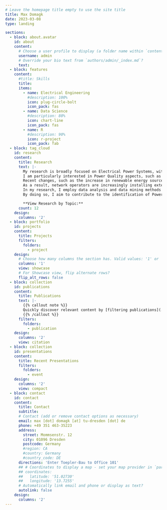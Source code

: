 ```yaml
---
# Leave the homepage title empty to use the site title
title: Max Domagk
date: 2023-03-08
type: landing

sections:
  - block: about.avatar
    id: about
    content:
      # Choose a user profile to display (a folder name within `content/authors/`)
      username: admin
      # Override your bio text from `authors/admin/_index.md`?
      text:
  - block: features
    content:
      #title: Skills
      title:
      items:
        - name: Electrical Engineering
          #description: 100%
          icon: plug-circle-bolt
          icon_pack: fas
        - name: Data Science
          #description: 80%
          icon: chart-line
          icon_pack: fas
        - name: R
          #description: 90%
          icon: r-project
          icon_pack: fab
  - block: tag_cloud
    id: research
    content:
      title: Research
      text: |-
        My research is broadly focused on Electrical Power Systems, with a specific emphasis on distribution and transmission systems.
        I am particularly interested in Power Quality aspects, such as the distortion of voltage and current.
        Recent changes, such as the increase in renewable energy sources or the large-scale introduction of electric vehicles, have a significant impact on Power Quality.
        As a result, network operators are increasingly installing extensive measurement systems to closely monitor their networks, resulting in vast amounts of data.
        In my research, I employ data analysis and data mining methods to efficiently analyze this data and extract valuable insights.
        By doing so, I aim to contribute to the identification of Power Quality issues, the optimization of system performance, and the overall enhancement of the reliability of Electrical Power Systems.

        **View Research by Topic:**
      count: 12
    design:
      columns: '2'
  - block: portfolio
    id: projects
    content:
      title: Projects
      filters:
        folders:
          - project
    design:
      # Choose how many columns the section has. Valid values: '1' or '2'.
      columns: '1'
      view: showcase
      # For Showcase view, flip alternate rows?
      flip_alt_rows: false
  - block: collection
    id: publications
    content:
      title: Publications
      text: |-
        {{% callout note %}}
        Quickly discover relevant content by [filtering publications](./publication/).
        {{% /callout %}}
      filters:
        folders:
          - publication
    design:
      columns: '2'
      view: citation
  - block: collection
    id: presentations
    content:
      title: Recent Presentations
      filters:
        folders:
          - event
    design:
      columns: '2'
      view: compact
  - block: contact
    id: contact
    content:
      title: Contact
      subtitle:
      # Contact (add or remove contact options as necessary)
      email: max [dot] domagk [at] tu-dresden [dot] de
      phone: +49 351 463-35223
      address:
        street: Mommsenstr. 12
        city: 01096 Dresden
        postcode: Germany
        #region: CA
        #country: Germany
        #country_code: DE
      directions: 'Enter Toepler-Bau to Office 101'
      ## # Coordinates to display a map - set your map provider in `params.yaml`
      ## coordinates:
      ##   latitude: '51.02730'
      ##   longitude: '13.7255'
      # Automatically link email and phone or display as text?
      autolink: false
    design:
      columns: '2'
---
```


